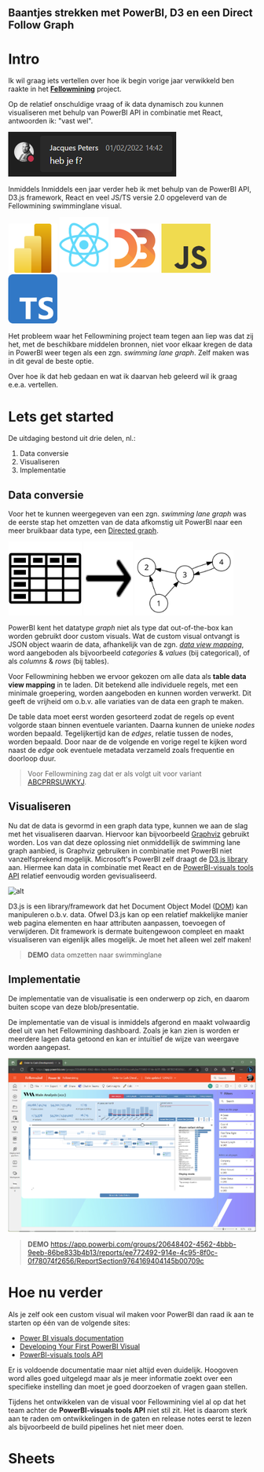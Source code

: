 Baantjes strekken met PowerBI, D3 en een Direct Follow Graph
------------------------------------------------------------

# Intro
Ik wil graag iets vertellen over hoe ik begin vorige jaar verwikkeld ben raakte in het [**Fellowmining**](https://www.fellowmindcompany.com/nl-nl/oplossingen/data-en-ai/fellowmining/) project. 


Op de relatief onschuldige vraag of ik data dynamisch zou kunnen visualiseren met behulp van PowerBI API in combinatie met React, antwoorden ik: "vast wel". 

![hebjeff](./assets/20220201_heb_je_f.png)

Inmiddels Inmiddels een jaar verder heb ik met behulp van de PowerBI API, D3.js framework, React en veel JS/TS versie 2.0 opgeleverd van de Fellowmining swimminglane visual.

<img src="./assets/900px-New_Power_BI_Logo.svg.png" width="100px" />
<img src="./assets/react.svg" width="100px" />
<img src="./assets/d3.svg" width="100px" />
<img src="./assets/JavaScript-logo.png" width="100px" />
<img src="./assets/Typescript_logo_2020.png" width="100px" />

Het probleem waar het Fellowmining project team tegen aan liep was dat zij het, met de beschikbare middelen bronnen, niet voor elkaar kregen de data in PowerBI weer tegen als een zgn. _swimming lane graph_. Zelf maken was in dit geval de beste optie. 

Over hoe ik dat heb gedaan en wat ik daarvan heb geleerd wil ik graag e.e.a. vertellen.


# Lets get started
De uitdaging bestond uit drie delen, nl.: 

1. Data conversie
2. Visualiseren
3. Implementatie 

## Data conversie
Voor het te kunnen weergegeven van een zgn. _swimming lane graph_ was de eerste stap  het omzetten van de data afkomstig uit PowerBI naar een meer bruikbaar data type, een [Directed graph](https://en.wikipedia.org/wiki/Directed_graph).

<img src="./assets//table_data.svg" width="150px" />
<img src="./assets/right-arrow-48.png" height="150px" width="100px" />
<img src="./assets/Directed_graph_no_background.svg" width="200px" />

PowerBI kent het datatype _graph_ niet als type dat out-of-the-box kan worden gebruikt door custom visuals. Wat de custom visual ontvangt is JSON object waarin de data, afhankelijk van de zgn. [_data view mapping_](https://learn.microsoft.com/en-us/power-bi/developer/visuals/dataview-mappings), word aangeboden als bijvoorbeeld _categories_ & _values_ (bij categorical), of als _columns_ & _rows_ (bij tables).

Voor Fellowmining hebben we ervoor gekozen om alle data als **table data view mapping** in te laden. Dit betekend alle individuele regels, met een minimale groepering, worden aangeboden en kunnen worden verwerkt. Dit geeft de vrijheid om o.b.v. alle variaties van de data een graph te maken.

De table data moet eerst worden gesorteerd zodat de regels op event volgorde staan binnen eventuele varianten. Daarna kunnen de unieke _nodes_ worden bepaald. Tegelijkertijd kan de _edges_, relatie tussen de nodes, worden bepaald. Door naar de de volgende en vorige regel te kijken word naast de _edge_ ook eventuele metadata verzameld zoals frequentie en doorloop duur.

> Voor Fellowmining zag dat er als volgt uit voor variant [ABCPRRSUWKYJ](./assets/graph_ABCPRRSUWKYJ.json).


## Visualiseren
Nu dat de data is gevormd in een graph data type, kunnen we aan de slag met het visualiseren daarvan. Hiervoor kan bijvoorbeeld [Graphviz](https://graphviz.org/) gebruikt worden. Los van dat deze oplossing niet onmiddellijk de swimming lane graph aanbied, is Graphviz gebruiken in combinatie met PowerBI niet vanzelfsprekend mogelijk. Microsoft's PowerBI zelf draagt de [D3.js library](https://d3js.org/) aan. Hiermee kan data in combinatie met React en de [PowerBI-visuals tools API](https://github.com/microsoft/PowerBI-visuals-tools) relatief eenvoudig worden gevisualiseerd. 

![alt](https://)

D3.js is een library/framework dat het Document Object Model ([DOM](https://en.wikipedia.org/wiki/Document_Object_Model)) kan manipuleren o.b.v. data. Ofwel D3.js kan op een relatief makkelijke manier web pagina elementen en haar attributen aanpassen, toevoegen of verwijderen. Dit framework is dermate buitengewoon compleet en maakt visualiseren van eigenlijk alles mogelijk. Je moet het alleen wel zelf maken!

> **DEMO** data omzetten naar swimminglane 


## Implementatie
De implementatie van de visualisatie is een onderwerp op zich, en daarom buiten scope van deze blob/presentatie.

De implementatie van de visual is inmiddels afgerond en maakt volwaardig deel uit van het Fellowmining dashboard. Zoals je kan zien is worden er meerdere lagen data getoond en kan er intuïtief de wijze van weergave worden aangepast.

![](.attachments/fellowmining_dashboard_20230418.png)

> **DEMO** https://app.powerbi.com/groups/20648402-4562-4bbb-9eeb-86be833b4b13/reports/ee772492-914e-4c95-8f0c-0f78074f2656/ReportSection9764169404145b00709c


# Hoe nu verder
Als je zelf ook een custom visual wil maken voor PowerBI dan raad ik aan te starten op één van de volgende sites:

* [Power BI visuals documentation](https://learn.microsoft.com/en-us/power-bi/developer/visuals/)
* [Developing Your First PowerBI Visual](https://github.com/PowerBi-Projects/PowerBI-visuals)
* [PowerBI-visuals tools API](https://github.com/microsoft/PowerBI-visuals-tools)

Er is voldoende documentatie maar niet altijd even duidelijk. Hoogoven word alles goed uitgelegd maar als je meer informatie zoekt over een specifieke instelling dan moet je goed doorzoeken of vragen gaan stellen.

Tijdens het ontwikkelen van de visual voor Fellowmining viel al op dat het team achter de **PowerBI-visuals tools API** niet stil zit. Het is daarom sterk aan te raden om ontwikkelingen in de gaten en release notes eerst te lezen als bijvoorbeeld de build pipelines het niet meer doen. 


# Sheets
